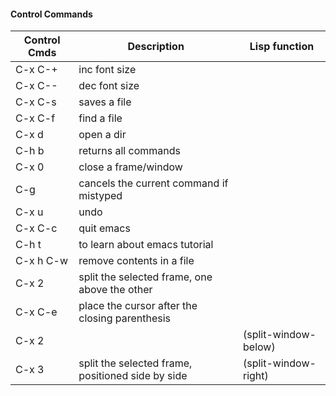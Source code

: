 #### Control Commands

Control Cmds  | Description                                       | Lisp function
------------- | ------------------------------------------------- | --------------------
C-x C-+       | inc font size                                     |
C-x C--       | dec font size                                     |
C-x C-s       | saves a file                                      |
C-x C-f       | find a file                                       |
C-x d         | open a dir                                        |
C-h b         | returns all commands                              |
C-x 0         | close a frame/window                              |
C-g           | cancels the current command if mistyped           |
C-x u         | undo                                              |
C-x C-c       | quit emacs                                        |
C-h t         | to learn about emacs tutorial                     | 
C-x h C-w     | remove contents in a file
C-x 2         | split the selected frame, one above the other     | 
C-x C-e       | place the cursor after the closing parenthesis    |
C-x 2         |                                         |(split-window-below)
C-x 3         | split the selected frame, positioned side by side | (split-window-right)

